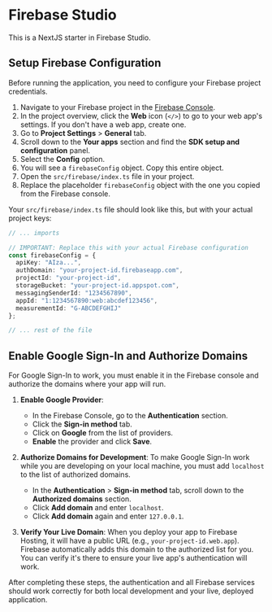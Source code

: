 # Firebase Studio

This is a NextJS starter in Firebase Studio.

## Setup Firebase Configuration

Before running the application, you need to configure your Firebase project credentials.

1.  Navigate to your Firebase project in the [Firebase Console](https://console.firebase.google.com/).
2.  In the project overview, click the **Web** icon (`</>`) to go to your web app's settings. If you don't have a web app, create one.
3.  Go to **Project Settings** > **General** tab.
4.  Scroll down to the **Your apps** section and find the **SDK setup and configuration** panel.
5.  Select the **Config** option.
6.  You will see a `firebaseConfig` object. Copy this entire object.
7.  Open the `src/firebase/index.ts` file in your project.
8.  Replace the placeholder `firebaseConfig` object with the one you copied from the Firebase console.

Your `src/firebase/index.ts` file should look like this, but with your actual project keys:

```typescript
// ... imports

// IMPORTANT: Replace this with your actual Firebase configuration
const firebaseConfig = {
  apiKey: "AIza...",
  authDomain: "your-project-id.firebaseapp.com",
  projectId: "your-project-id",
  storageBucket: "your-project-id.appspot.com",
  messagingSenderId: "1234567890",
  appId: "1:1234567890:web:abcdef123456",
  measurementId: "G-ABCDEFGHIJ"
};

// ... rest of the file
```

## Enable Google Sign-In and Authorize Domains

For Google Sign-In to work, you must enable it in the Firebase console and authorize the domains where your app will run.

1.  **Enable Google Provider**:
    *   In the Firebase Console, go to the **Authentication** section.
    *   Click the **Sign-in method** tab.
    *   Click on **Google** from the list of providers.
    *   **Enable** the provider and click **Save**.

2.  **Authorize Domains for Development**:
    To make Google Sign-In work while you are developing on your local machine, you must add `localhost` to the list of authorized domains.
    *   In the **Authentication** > **Sign-in method** tab, scroll down to the **Authorized domains** section.
    *   Click **Add domain** and enter `localhost`.
    *   Click **Add domain** again and enter `127.0.0.1`.

3.  **Verify Your Live Domain**:
    When you deploy your app to Firebase Hosting, it will have a public URL (e.g., `your-project-id.web.app`). Firebase automatically adds this domain to the authorized list for you. You can verify it's there to ensure your live app's authentication will work.

After completing these steps, the authentication and all Firebase services should work correctly for both local development and your live, deployed application.
